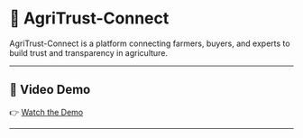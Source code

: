 # 🌱 AgriTrust-Connect

AgriTrust-Connect is a platform connecting farmers, buyers, and experts to build trust and transparency in agriculture.

---

## 🎥 Video Demo
👉 [Watch the Demo](https://drive.google.com/file/d/10Pu8bBC5gTnX48enWTssQtkQgYGejSPK/view?usp=sharing)

---
